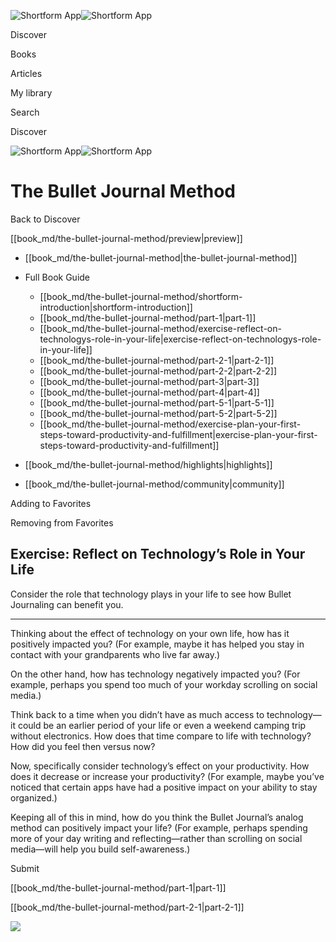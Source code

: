 ![Shortform App](/img/logo.36a2399e.svg)![Shortform App](/img/logo-dark.70c1b072.svg)

Discover

Books

Articles

My library

Search

Discover

![Shortform App](/img/logo.36a2399e.svg)![Shortform App](/img/logo-dark.70c1b072.svg)

# The Bullet Journal Method

Back to Discover

[[book_md/the-bullet-journal-method/preview|preview]]

  * [[book_md/the-bullet-journal-method|the-bullet-journal-method]]
  * Full Book Guide

    * [[book_md/the-bullet-journal-method/shortform-introduction|shortform-introduction]]
    * [[book_md/the-bullet-journal-method/part-1|part-1]]
    * [[book_md/the-bullet-journal-method/exercise-reflect-on-technologys-role-in-your-life|exercise-reflect-on-technologys-role-in-your-life]]
    * [[book_md/the-bullet-journal-method/part-2-1|part-2-1]]
    * [[book_md/the-bullet-journal-method/part-2-2|part-2-2]]
    * [[book_md/the-bullet-journal-method/part-3|part-3]]
    * [[book_md/the-bullet-journal-method/part-4|part-4]]
    * [[book_md/the-bullet-journal-method/part-5-1|part-5-1]]
    * [[book_md/the-bullet-journal-method/part-5-2|part-5-2]]
    * [[book_md/the-bullet-journal-method/exercise-plan-your-first-steps-toward-productivity-and-fulfillment|exercise-plan-your-first-steps-toward-productivity-and-fulfillment]]
  * [[book_md/the-bullet-journal-method/highlights|highlights]]
  * [[book_md/the-bullet-journal-method/community|community]]



Adding to Favorites 

Removing from Favorites 

## Exercise: Reflect on Technology’s Role in Your Life

Consider the role that technology plays in your life to see how Bullet Journaling can benefit you.

* * *

Thinking about the effect of technology on your own life, how has it positively impacted you? (For example, maybe it has helped you stay in contact with your grandparents who live far away.)

On the other hand, how has technology negatively impacted you? (For example, perhaps you spend too much of your workday scrolling on social media.)

Think back to a time when you didn’t have as much access to technology—it could be an earlier period of your life or even a weekend camping trip without electronics. How does that time compare to life with technology? How did you feel then versus now?

Now, specifically consider technology’s effect on your productivity. How does it decrease or increase your productivity? (For example, maybe you’ve noticed that certain apps have had a positive impact on your ability to stay organized.)

Keeping all of this in mind, how do you think the Bullet Journal’s analog method can positively impact your life? (For example, perhaps spending more of your day writing and reflecting—rather than scrolling on social media—will help you build self-awareness.)

Submit 

[[book_md/the-bullet-journal-method/part-1|part-1]]

[[book_md/the-bullet-journal-method/part-2-1|part-2-1]]

![](https://bat.bing.com/action/0?ti=56018282&Ver=2&mid=495dabfd-faf1-4b1f-969a-6d738b0d8a21&sid=1711133063fa11eebdec89a8b8ae3bbc&vid=171147a063fa11eea7440fcfeb230d96&vids=0&msclkid=N&pi=0&lg=en-US&sw=800&sh=600&sc=24&nwd=1&tl=Shortform%20%7C%20Book&p=https%3A%2F%2Fwww.shortform.com%2Fapp%2Fbook%2Fthe-bullet-journal-method%2Fexercise-reflect-on-technologys-role-in-your-life&r=&lt=507&evt=pageLoad&sv=1&rn=726889)
